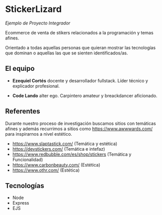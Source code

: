 # StickerLizard

*Ejemplo de Proyecto Integrador*

Ecommerce de venta de stikers relacionados a la programación y temas afines. 

Orientado a todas aquellas personas que quieran mostrar las tecnologías que dominan o aquellas las que se sienten identificados/as.

## El equipo

- **Ezequiel Cortés** docente y desarrollador fullstack. Líder técnico y explicador profesional.

- **Code Lando** alter ego. Carpintero amateur y breackdancer aficionado.

## Referentes

Durante nuestro proceso de investigación buscamos sitios con temáticas afines y además recurrimos a sitios como https://www.awwwards.com/ para inspirarnos a nivel estético.

- https://www.slaptastick.com/ (Temática y estética)
- https://devstickers.com/ (Temática e intefaz)
- https://www.redbubble.com/es/shop/stickers (Temática y Funcionalidad)
- https://www.carbonbeauty.com/ (Estética)
- https://www.othr.com/ (Estética)

## Tecnologías

- Node
- Express
- EJS